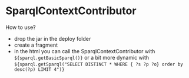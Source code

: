 # SparqlContextContributor


How to use?
- drop the jar in the deploy folder
- create a fragment
- in the html you can call the SparqlContextContributor with `${sparql.getBasicSparql()}` or a bit more dynamic with `${sparql.getSparql("SELECT DISTINCT * WHERE { ?s ?p ?o} order by desc(?p) LIMIT 4")}`
